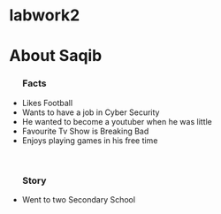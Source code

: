 # labwork2
<html>
<head>
    <title>About Saqib</title>
</head>
<body>
    <h1>About Saqib</h1>
</body>
</html>

<ul>
    <h3>Facts</h3>
        <li>Likes Football</li>
        <li>Wants to have a job in Cyber Security</li>
        <li>He wanted to become a youtuber when he was little</li>
        <li>Favourite Tv Show is Breaking Bad</li>
        <li>Enjoys playing games in his free time</li>
    </ul><br />

<ul>
    <h3>Story</h3>
        <li>Went to two Secondary School</li>
